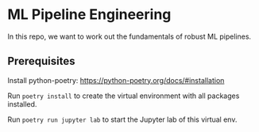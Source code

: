 # ML Pipeline Engineering

In this repo, we want to work out the fundamentals of robust ML pipelines.

## Prerequisites

Install python-poetry: https://python-poetry.org/docs/#installation

Run `poetry install` to create the virtual environment with all packages installed.

Run `poetry run jupyter lab` to start the Jupyter lab of this virtual env.
